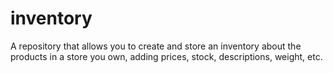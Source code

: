 # inventory
A repository that allows you to create and store an inventory about the products in a store you own, adding prices, stock, descriptions, weight, etc.
